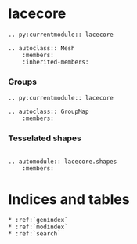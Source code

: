 # lacecore


```eval_rst
.. py:currentmodule:: lacecore

.. autoclass:: Mesh
    :members:
    :inherited-members:
```

### Groups

```eval_rst
.. py:currentmodule:: lacecore

.. autoclass:: GroupMap
    :members:
```

### Tesselated shapes

```eval_rst

.. automodule:: lacecore.shapes
    :members:
```



# Indices and tables

```eval_rst
* :ref:`genindex`
* :ref:`modindex`
* :ref:`search`
```
